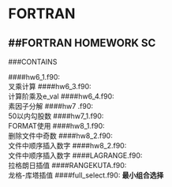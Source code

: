 # FORTRAN 
##FORTRAN HOMEWORK SC
-------------------------------------------------------------------------------
###CONTAINS

####hw6_1.f90:  
				叉乘计算
####hw6_3.f90:  
				计算阶乘及e_val
####hw6_4.f90:  
				素因子分解
####hw7  .f90:  
				50以内勾股数
####hw7_1.f90:  
				FORMAT使用
####hw8_1.f90:  
				删除文件中奇数
####hw8_2.f90:  
				文件中顺序插入数字
####hw8_2.f90:  
				文件中顺序插入数字
####LAGRANGE.f90:  
				拉格朗日插值
####RANGEKUTA.f90:  
				龙格-库塔插值
####full_select.f90:
**最小组合选择**
				
				
